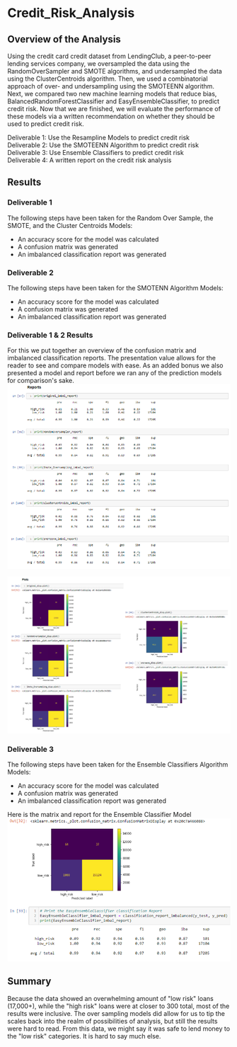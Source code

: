 # Credit_Risk_Analysis

## Overview of the Analysis<br>
Using the credit card credit dataset from LendingClub, a peer-to-peer lending services company, we oversampled the data using the RandomOverSampler and SMOTE algorithms, and undersampled the data using the ClusterCentroids algorithm. Then, we used a combinatorial approach of over- and undersampling using the SMOTEENN algorithm. Next, we compared two new machine learning models that reduce bias, BalancedRandomForestClassifier and EasyEnsembleClassifier, to predict credit risk. Now that we are finished, we will evaluate the performance of these models via a written recommendation on whether they should be used to predict credit risk.<br>

Deliverable 1: Use the Resampline Models to predict credit risk<br>
Deliverable 2: Use the SMOTEENN Algorithm to predict credit risk<br>
Deliverable 3: Use Ensemble Classifiers to predict credit risk<br>
Deliverable 4: A written report on the credit risk analysis<br>

## Results<br>

### Deliverable 1<br>
The following steps have been taken for the Random Over Sample, the SMOTE, and the Cluster Centroids Models:<br>
 - An accuracy score for the model was calculated<br>
 - A confusion matrix was generated<br>
 - An imbalanced classification report was generated<br>


### Deliverable 2
The following steps have been taken for the SMOTENN Algorithm Models:<br>
 - An accuracy score for the model was calculated<br>
 - A confusion matrix was generated<br>
 - An imbalanced classification report was generated<br>

### Deliverable 1 & 2 Results<br>
For this we put together an overview of the confusion matrix and imbalanced classification reports. The presentation value allows for the reader to see and compare models with ease. As an added bonus we also presented a model and report before we ran any of the prediction models for comparison's sake. <br>
![Credit Risk Sampling Reports](./Pictures/Credit_Risk_Sampling_Reports.png)<br>

![Credit Risk Sampling Plots](./Pictures/Credit_Risk_Sampling_Plots.png)<br>

### Deliverable 3<br>
The following steps have been taken for the Ensemble Classifiers Algorithm Models:<br>
 - An accuracy score for the model was calculated<br>
 - A confusion matrix was generated<br>
 - An imbalanced classification report was generated<br>

 Here is the matrix and report for the Ensemble Classifier Model<br>
![Ensemble Classifiers](./Pictures/EasyEnsembleClassifier_stats.png)<br>


## Summary<br>
Because the data showed an overwhelming amount of "low risk" loans (17,000+), while the "high risk" loans were at closer to 300 total, most of the results were inclusive. The over sampling models did allow for us to tip the scales back into the realm of possibilities of analysis, but still the results were hard to read. From this data, we might say it was safe to lend money to the "low risk" categories. It is hard to say much else. <br>
